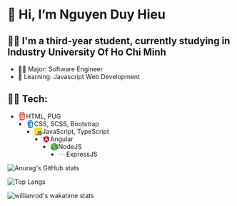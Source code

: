 # 👋 Hi, I’m Nguyen Duy Hieu

## 👨‍🎓 I'm a third-year student, currently studying in Industry University Of Ho Chi Minh
- 🐱‍🏍 Major: Software Engineer
- 📗 Learning: Javascript Web Development

## 🧑‍💻 Tech:
- <img align="left" alt="HTML5" width="18px" src="https://raw.githubusercontent.com/github/explore/80688e429a7d4ef2fca1e82350fe8e3517d3494d/topics/html/html.png" /> HTML, PUG
- <img align="left" alt="CSS3" width="18px" src="https://raw.githubusercontent.com/github/explore/80688e429a7d4ef2fca1e82350fe8e3517d3494d/topics/css/css.png" /> CSS, SCSS, Bootstrap
- <img align="left" alt="JavaScript" width="18px" src="https://raw.githubusercontent.com/github/explore/80688e429a7d4ef2fca1e82350fe8e3517d3494d/topics/javascript/javascript.png" /> JavaScript, TypeScript
- <img align="left" alt="Angular" width="18px" src="https://raw.githubusercontent.com/github/explore/80688e429a7d4ef2fca1e82350fe8e3517d3494d/topics/angular/angular.png"> Angular
- <img align="left" alt="Node.js" width="18px" src="https://raw.githubusercontent.com/github/explore/80688e429a7d4ef2fca1e82350fe8e3517d3494d/topics/nodejs/nodejs.png" /> NodeJS
- <img align="left" alt="Expresss.js" width="18px" src="https://raw.githubusercontent.com/github/explore/80688e429a7d4ef2fca1e82350fe8e3517d3494d/topics/express/express.png" /> ExpressJS

![Anurag's GitHub stats](https://github-readme-stats.vercel.app/api?username=hieuduy1751&count_private=true&show_icons=true&theme=dracula)

![Top Langs](https://github-readme-stats.vercel.app/api/top-langs/?username=hieuduy1751&layout=compact&theme=dracula)

![willianrod's wakatime stats](https://github-readme-stats.vercel.app/api/wakatime?username=@hieuduy1751&theme=dracula&layout=compact)

